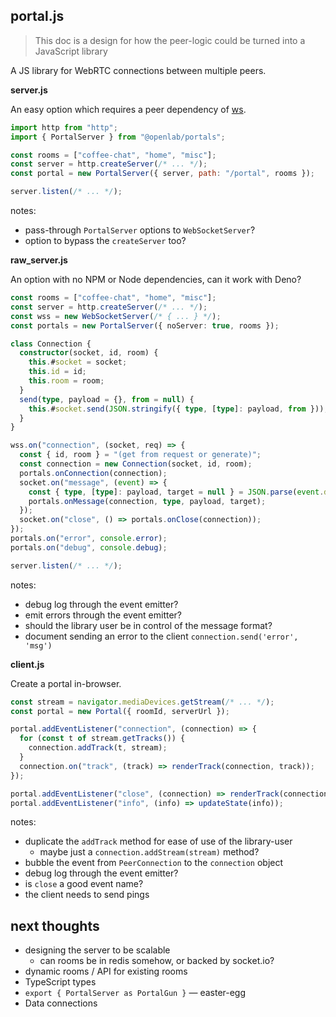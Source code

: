 ## portal.js

> This doc is a design for how the peer-logic could be turned into a JavaScript library

A JS library for WebRTC connections between multiple peers.

**server.js**

An easy option which requires a peer dependency of [ws](https://www.npmjs.com/package/ws).

```js
import http from "http";
import { PortalServer } from "@openlab/portals";

const rooms = ["coffee-chat", "home", "misc"];
const server = http.createServer(/* ... */);
const portal = new PortalServer({ server, path: "/portal", rooms });

server.listen(/* ... */);
```

notes:

- pass-through `PortalServer` options to `WebSocketServer`?
- option to bypass the `createServer` too?

**raw_server.js**

An option with no NPM or Node dependencies, can it work with Deno?

```ts
const rooms = ["coffee-chat", "home", "misc"];
const server = http.createServer(/* ... */);
const wss = new WebSocketServer(/* { ... } */);
const portals = new PortalServer({ noServer: true, rooms });

class Connection {
  constructor(socket, id, room) {
    this.#socket = socket;
    this.id = id;
    this.room = room;
  }
  send(type, payload = {}, from = null) {
    this.#socket.send(JSON.stringify({ type, [type]: payload, from }));
  }
}

wss.on("connection", (socket, req) => {
  const { id, room } = "(get from request or generate)";
  const connection = new Connection(socket, id, room);
  portals.onConnection(connection);
  socket.on("message", (event) => {
    const { type, [type]: payload, target = null } = JSON.parse(event.data);
    portals.onMessage(connection, type, payload, target);
  });
  socket.on("close", () => portals.onClose(connection));
});
portals.on("error", console.error);
portals.on("debug", console.debug);

server.listen(/* ... */);
```

notes:

- debug log through the event emitter?
- emit errors through the event emitter?
- should the library user be in control of the message format?
- document sending an error to the client `connection.send('error', 'msg')`

**client.js**

Create a portal in-browser.

```js
const stream = navigator.mediaDevices.getStream(/* ... */);
const portal = new Portal({ roomId, serverUrl });

portal.addEventListener("connection", (connection) => {
  for (const t of stream.getTracks()) {
    connection.addTrack(t, stream);
  }
  connection.on("track", (track) => renderTrack(connection, track));
});

portal.addEventListener("close", (connection) => renderTrack(connection, null));
portal.addEventListener("info", (info) => updateState(info));
```

notes:

- duplicate the `addTrack` method for ease of use of the library-user
  - maybe just a `connection.addStream(stream)` method?
- bubble the event from `PeerConnection` to the `connection` object
- debug log through the event emitter?
- is `close` a good event name?
- the client needs to send pings

## next thoughts

- designing the server to be scalable
  - can rooms be in redis somehow, or backed by socket.io?
- dynamic rooms / API for existing rooms
- TypeScript types
- `export { PortalServer as PortalGun }` — easter-egg
- Data connections
